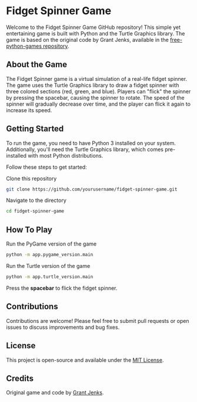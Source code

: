 # Fidget Spinner Game

Welcome to the Fidget Spinner Game GitHub repository! This simple yet entertaining game is built with Python and the Turtle Graphics library. The game is based on the original code by Grant Jenks, available in the [free-python-games repository](https://github.com/grantjenks/free-python-games/blob/master/src/freegames/fidget.py).

## About the Game

The Fidget Spinner game is a virtual simulation of a real-life fidget spinner. The game uses the Turtle Graphics library to draw a fidget spinner with three colored sections (red, green, and blue). Players can "flick" the spinner by pressing the spacebar, causing the spinner to rotate. The speed of the spinner will gradually decrease over time, and the player can flick it again to increase its speed.

## Getting Started

To run the game, you need to have Python 3 installed on your system. Additionally, you'll need the Turtle Graphics library, which comes pre-installed with most Python distributions.

Follow these steps to get started:

Clone this repository
```bash
git clone https://github.com/yourusername/fidget-spinner-game.git
```

Navigate to the directory

```bash
cd fidget-spinner-game
```

## How To Play

Run the PyGame version of the game
```bash
python -m app.pygame_version.main
```

Run the Turtle version of the game
```bash
python -m app.turtle_version.main
```

Press the **spacebar** to flick the fidget spinner.

## Contributions

Contributions are welcome! Please feel free to submit pull requests or open issues to discuss improvements and bug fixes.

## License

This project is open-source and available under the [MIT License](LICENSE).

## Credits

Original game and code by [Grant Jenks](http://www.grantjenks.com/).
